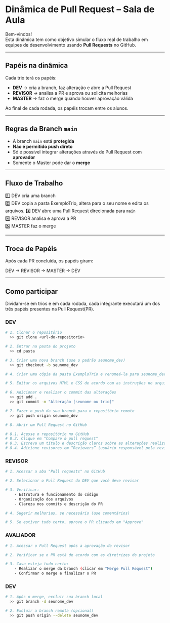# Dinâmica de Pull Request – Sala de Aula

Bem-vindos!  
Esta dinâmica tem como objetivo simular o fluxo real de trabalho em equipes de desenvolvimento usando **Pull Requests** no GitHub.

---

##  Papéis na dinâmica

Cada trio terá os papéis:
- **DEV** → cria a branch, faz alteração e abre a Pull Request
- **REVISOR** → analisa a PR e aprova ou solicita melhorias
- **MASTER** → faz o merge quando houver aprovação válida

Ao final de cada rodada, os papéis trocam entre os alunos.

---

##  Regras da Branch `main`

- A branch `main` está **protegida**
- **Não é permitido push direto**
- Só é possível integrar alterações através de Pull Request com **aprovador**
- Somente o Master pode dar o **merge**

---

##  Fluxo de Trabalho

1️⃣ DEV cria uma branch  
2️⃣ DEV copia a pasta ExemploTrio, altera para o seu nome e edita os arquivos. 
3️⃣ DEV abre uma Pull Request direcionada para `main`  
4️⃣ REVISOR analisa e aprova a PR  
5️⃣ MASTER faz o merge

---

##  Troca de Papéis

Após cada PR concluída, os papéis giram:

DEV → REVISOR → MASTER → DEV

---

##  Como participar

Dividam-se em trios e em cada rodada, cada integrante executará um dos três papéis presentes na Pull Request(PR).

###  DEV

```bash
# 1. Clonar o repositório
  >> git clone <url-do-repositorio>

# 2. Entrar na pasta do projeto
  >> cd pasta

# 3. Criar uma nova branch (use o padrão seunome_dev)
  >> git checkout -b seunome_dev

# 4. Criar uma cópia da pasta ExemploTrio e renomeá-la para seunome_dev

# 5. Editar os arquivos HTML e CSS de acordo com as instruções no arquivo instrucao.md

# 6. Adicionar e realizar o commit das alterações
  >> git add .
  >> git commit -m "Alteração [seunome ou trio]"

# 7. Fazer o push da sua branch para o repositório remoto
  >> git push origin seunome_dev

# 8. Abrir um Pull Request no GitHub

# 8.1. Acesse o repositório no GitHub
# 8.2. Clique em "Compare & pull request"
# 8.3. Escreva um título e descrição claros sobre as alterações realizadas
# 8.4. Adicione revisores em “Reviewers” (usuário responsável pela revisão do trio)
```

### REVISOR

```bash
# 1. Acessar a aba "Pull requests" no GitHub

# 2. Selecionar o Pull Request do DEV que você deve revisar

# 3. Verificar:
    - Estrutura e funcionamento do código
    - Organização dos arquivos
    - Clareza nos commits e descrição do PR

# 4. Sugerir melhorias, se necessário (use comentários)

# 5. Se estiver tudo certo, aprove o PR clicando em "Approve"
```

### AVALIADOR

```bash
# 1. Acessar o Pull Request após a aprovação do revisor

# 2. Verificar se o PR está de acordo com as diretrizes do projeto

# 3. Caso esteja tudo certo:
    - Realizar o merge da branch (clicar em "Merge Pull Request")
    - Confirmar o merge e finalizar o PR

```

### DEV

```bash
# 1. Após o merge, excluir sua branch local
  >> git branch -d seunome_dev

# 2. Excluir a branch remota (opcional)
  >> git push origin --delete seunome_dev

```
